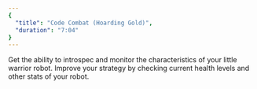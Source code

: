 ```yaml
---
{
  "title": "Code Combat (Hoarding Gold)",
  "duration": "7:04"
}
---
```


Get the ability to introspec and monitor the characteristics of your little warrior robot. Improve your strategy by checking current health levels and other stats of your robot.
